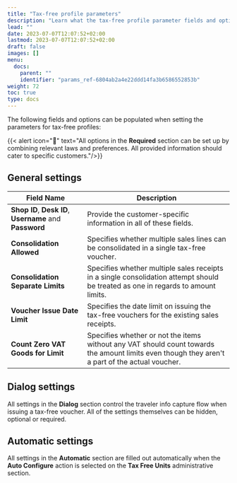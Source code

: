 ```yaml
---
title: "Tax-free profile parameters"
description: "Learn what the tax-free profile parameter fields and options are used for."
lead: ""
date: 2023-07-07T12:07:52+02:00
lastmod: 2023-07-07T12:07:52+02:00
draft: false
images: []
menu:
  docs:
    parent: ""
    identifier: "params_ref-6804ab2a4e22ddd14fa3b6586552853b"
weight: 72
toc: true
type: docs
---
```


The following fields and options can be populated when setting the parameters for tax-free profiles:

{{< alert icon="📝" text="All options in the <b>Required</b> section can be set up by combining relevant laws and preferences. All provided information should cater to specific customers."/>}}

## General settings

| Field Name      | Description |
| ----------- | ----------- |
| **Shop ID**, **Desk ID**, **Username** and **Password** | Provide the customer-specific information in all of these fields. |
| **Consolidation Allowed** | Specifies whether multiple sales lines can be consolidated in a single tax-free voucher.  |
| **Consolidation Separate Limits** | Specifies whether multiple sales receipts in a single consolidation attempt should be treated as one in regards to amount limits. | 
| **Voucher Issue Date Limit** | Specifies the date limit on issuing the tax-free vouchers for the existing sales receipts. |
| **Count Zero VAT Goods for Limit** | Specifies whether or not the items without any VAT should count towards the amount limits even though they aren't a part of the actual voucher. | 

## Dialog settings

All settings in the **Dialog** section control the traveler info capture flow when issuing a tax-free voucher. All of the settings themselves can be hidden, optional or required. 

## Automatic settings

All settings in the **Automatic** section are filled out automatically when the **Auto Configure** action is selected on the **Tax Free Units** administrative section.
